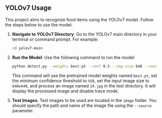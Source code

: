 ## YOLOv7 Usage

This project aims to recognize food items using the YOLOv7 model. Follow the steps below to use the model:

1. **Navigate to YOLOv7 Directory**: Go to the YOLOv7 main directory in your terminal or command prompt. For example:

   ```bash
   cd yolov7-main
   ```

2. **Run the Model**: Use the following command to run the model:

   ```bash
   python detect.py --weights best.pt --conf 0.5 --img-size 640 --source test/24.jpg --view-img --no-trace
   ```

   This command will use the pretrained model weights named `best.pt`, set the minimum confidence threshold to `%50`, set the input image size to `640x640`, and process an image named `24.jpg` in the test directory. It will display the processed image and disable trace mode.

3. **Test Images**: Test images to be used are located in the `image` folder. You should specify the path and name of the image file using the `--source` parameter.
